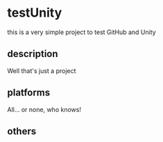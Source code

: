 # testUnity
this is a very simple project to test GitHub and Unity

## description
Well that's just a project

## platforms
All... or none, who knows!

## others

